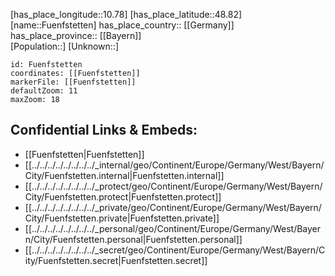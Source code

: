 ﻿---
location: [48.82,10.78] 
mapzoom: [7,12] 
mapmarker: city 
type: City
tags:
- geo/City


SpocWebEntityId: 30317
isDeleted: false
confidential: public

---
[has_place_longitude::10.78] 
[has_place_latitude::48.82] 
[name::Fuenfstetten] 
has_place_country:: [[Germany]]  
has_place_province:: [[Bayern]]  
[Population::] 
[Unknown::] 


```leaflet
id: Fuenfstetten
coordinates: [[Fuenfstetten]] 
markerFile: [[Fuenfstetten]] 
defaultZoom: 11 
maxZoom: 18
```


## Confidential Links & Embeds: 
- [[Fuenfstetten|Fuenfstetten]]  
- [[../../../../../../../../_internal/geo/Continent/Europe/Germany/West/Bayern/City/Fuenfstetten.internal|Fuenfstetten.internal]] 
- [[../../../../../../../../_protect/geo/Continent/Europe/Germany/West/Bayern/City/Fuenfstetten.protect|Fuenfstetten.protect]] 
- [[../../../../../../../../_private/geo/Continent/Europe/Germany/West/Bayern/City/Fuenfstetten.private|Fuenfstetten.private]] 
- [[../../../../../../../../_personal/geo/Continent/Europe/Germany/West/Bayern/City/Fuenfstetten.personal|Fuenfstetten.personal]] 
- [[../../../../../../../../_secret/geo/Continent/Europe/Germany/West/Bayern/City/Fuenfstetten.secret|Fuenfstetten.secret]] 
